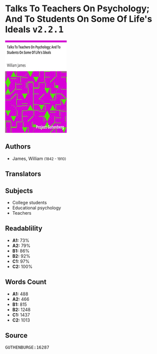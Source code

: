 # Talks To Teachers On Psychology; And To Students On Some Of Life's Ideals <kbd>v2.2.1</kbd>

![](./cover.medium.jpg "")

## Authors


 - James, William <small>(1842 - 1910)</small>

## Translators



## Subjects


 - College students
 - Educational psychology
 - Teachers

## Readablility


 - **A1:** 73%
 - **A2:** 79%
 - **B1:** 86%
 - **B2:** 92%
 - **C1:** 97%
 - **C2:** 100%

## Words Count


 - **A1:** 488
 - **A2:** 466
 - **B1:** 815
 - **B2:** 1248
 - **C1:** 1437
 - **C2:** 1013

## Source


<kbd>GUTHENBURGE:16287</kbd>
